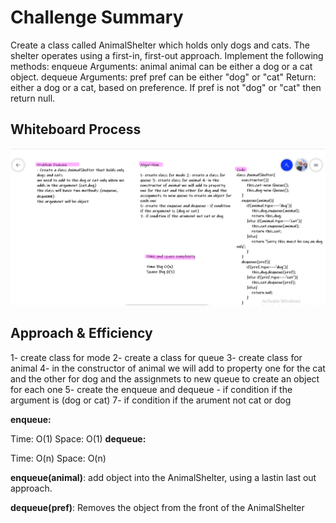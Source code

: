 # Challenge Summary
<!-- Description of the challenge -->
Create a class called AnimalShelter which holds only dogs and cats.
The shelter operates using a first-in, first-out approach.
Implement the following methods:
enqueue
Arguments: animal
animal can be either a dog or a cat object.
dequeue
Arguments: pref
pref can be either "dog" or "cat"
Return: either a dog or a cat, based on preference.
If pref is not "dog" or "cat" then return null.
## Whiteboard Process
<!-- Embedded whiteboard image -->
![](./code12.png)

## Approach & Efficiency
<!-- What approach did you take? Why? What is the Big O space/time for this approach? -->
1- create class for mode 2- create a class for queue 3- create class for animal 4- in the constructor of animal we will add to property
one for the cat and the other for dog and the assignmets to new queue to create an object for each one
5- create the enqueue and dequeue - if condition if the argument is (dog or cat) 
7- if condition if the arument not cat or dog

**enqueue:**

Time: O(1)
Space: O(1)
**dequeue:**

Time: O(n)
Space: O(n)


**enqueue(animal)**: add object into the AnimalShelter, using a lastin last out approach.

**dequeue(pref)**: Removes the object from the front of the AnimalShelter